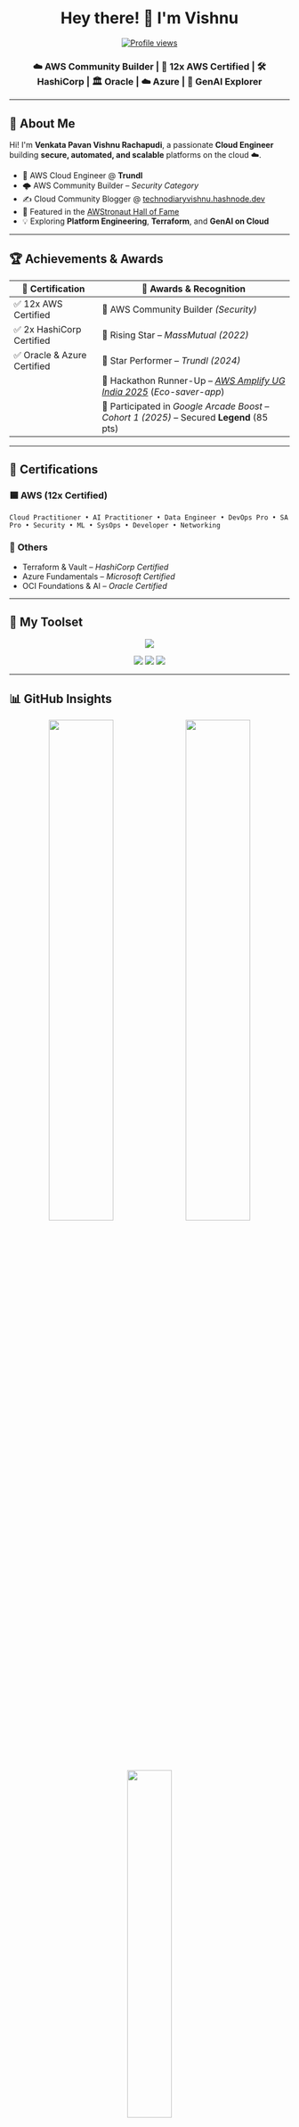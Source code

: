 <h1 align="center">Hey there! 👋 I'm Vishnu</h1>

<p align="center">
  <a href="https://github.com/aquavis12">
    <img src="https://komarev.com/ghpvc/?username=aquavis12&style=flat-square&color=blue" alt="Profile views" />
  </a>
</p>

<h3 align="center">☁️ AWS Community Builder | 🏅 12x AWS Certified | 🛠️ HashiCorp | 🏛️ Oracle | ☁️ Azure | 🧠 GenAI Explorer</h3>

---

## 🚀 About Me

Hi! I'm **Venkata Pavan Vishnu Rachapudi**, a passionate **Cloud Engineer** building **secure, automated, and scalable** platforms on the cloud ☁️.

- 🔐 AWS Cloud Engineer @ **Trundl**
- 🌩️ AWS Community Builder – *Security Category*
- ✍️ Cloud Community Blogger @ [technodiaryvishnu.hashnode.dev](https://technodiaryvishnu.hashnode.dev/)
- 🏅 Featured in the [AWStronaut Hall of Fame](https://ksug.ai/awstronaut)
- 💡 Exploring **Platform Engineering**, **Terraform**, and **GenAI on Cloud**

---

## 🏆 Achievements & Awards

| 🏅 Certification | 🧠 Awards & Recognition |
|------------------|--------------------------|
| ✅ 12x AWS Certified | 🌟 AWS Community Builder *(Security)* |
| ✅ 2x HashiCorp Certified | 🥇 Rising Star – *MassMutual (2022)* |
| ✅ Oracle & Azure Certified | 🥇 Star Performer – *Trundl (2024)* |
| | 🥈 Hackathon Runner-Up – *[AWS Amplify UG India 2025](https://dev.to/aws-builders/30-days-of-amplify-2024-3n72)* (*Eco-saver-app*) |
| | 🚀 Participated in *Google Arcade Boost – Cohort 1 (2025)* – Secured **Legend** (85 pts) |

---

## 🧾 Certifications

### 🟦 **AWS (12x Certified)**  
`Cloud Practitioner • AI Practitioner • Data Engineer • DevOps Pro • SA Pro • Security • ML • SysOps • Developer • Networking`

### 🔹 **Others**  
- Terraform & Vault – *HashiCorp Certified*  
- Azure Fundamentals – *Microsoft Certified*  
- OCI Foundations & AI – *Oracle Certified*

---

## 🧰 My Toolset

<p align="center">
  <img src="https://skillicons.dev/icons?i=aws,terraform,kubernetes,docker,linux,git,githubactions,python,bash,vscode&theme=dark" />
</p>

<p align="center">
  <img src="https://img.shields.io/badge/-Security%20First-%239C27B0?style=for-the-badge&logo=datadog&logoColor=white" />
  <img src="https://img.shields.io/badge/-DevSecOps%20In%20Action-%23FF9800?style=for-the-badge&logo=github&logoColor=white" />
  <img src="https://img.shields.io/badge/-Cloud%20Native%20Engineer-%230096FF?style=for-the-badge&logo=cloudflare&logoColor=white" />
</p>

---

## 📊 GitHub Insights

<p align="center">
  <img src="https://github-readme-stats.vercel.app/api?username=aquavis12&show_icons=true&theme=radical&count_private=true" width="48%"/>
  <img src="https://github-readme-streak-stats.herokuapp.com/?user=aquavis12&theme=radical" width="48%"/>
</p>

<p align="center">
  <img src="https://github-readme-stats.vercel.app/api/top-langs/?username=aquavis12&layout=compact&theme=radical&hide=html" width="40%" />
</p>

---

## 💬 Fun Facts

- 🧑‍🏫 I mentor beginners starting their cloud journey  
- 🏏 A big-time cricket fan – bowl first, ask questions later!  
- 🧠 Obsessed with cloud security & real-world GenAI tools  
- 🍜 Anime nerd – unwind with Naruto, One Piece, and Demon Slayer

---

## 📬 Connect with Me

<p align="center">
  <a href="https://www.linkedin.com/in/venkata-pavan-vishnu-rachapudi-28956920b/">
    <img src="https://img.shields.io/badge/-LinkedIn-blue?style=for-the-badge&logo=linkedin" />
  </a>
  <a href="https://technodiaryvishnu.hashnode.dev/">
    <img src="https://img.shields.io/badge/-Hashnode-2962FF?style=for-the-badge&logo=hashnode&logoColor=white" />
  </a>
  <a href="https://dev.to/vishnu_rachapudi_75e73248">
    <img src="https://img.shields.io/badge/-Dev.to-0A0A0A?style=for-the-badge&logo=devdotto&logoColor=white" />
  </a>
</p>

---

## ✨ Motto

> _“Secure everything. Automate anything. Share everything.”_
